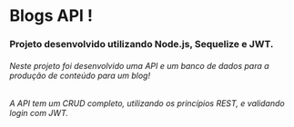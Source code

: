 #  Blogs API ! 

### Projeto desenvolvido utilizando Node.js, Sequelize e JWT.

###### Neste projeto foi desenvolvido uma API e um banco de dados para a produção de conteúdo para um blog!

###### A API tem um CRUD completo, utilizando os princípios REST, e validando login com JWT.
